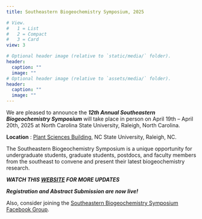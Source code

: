 ```yaml
---
title: Southeastern Biogeochemistry Symposium, 2025

# View.
#   1 = List
#   2 = Compact
#   3 = Card
view: 3

# Optional header image (relative to `static/media/` folder).
header:
  caption: ""
  image: ""
# Optional header image (relative to `assets/media/` folder).
header:
  caption: ""
  image: ""
---
```


 
We are pleased to announce the ***12th Annual Southeastern Biogeochemistry Symposium*** will take place in person on April 19th – April 20th, 2025 at North Carolina State University, Raleigh, North Carolina. 

**Location** : [Plant Sciences Building](https://cals.ncsu.edu/psi/psb/), NC State University, Raleigh, NC. 

The Southeastern Biogeochemistry Symposium is a unique opportunity for undergraduate students, graduate students, postdocs, and faculty members from the southeast to convene and present their latest biogeochemistry research.

***WATCH THIS [WEBSITE](https://sbs2025site.wordpress.ncsu.edu/) FOR MORE UPDATES***

***Registration and Abstract Submission are now live!***

Also, consider joining the [Southeastern Biogeochemistry Symposium Facebook Group](https://www.facebook.com/groups/668235483195677/). 
